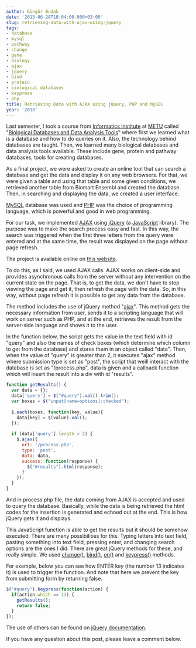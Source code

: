 ```yaml
---
author: Güngör Budak
date: '2013-06-28T18:04:00.000+03:00'
slug: retrieving-data-with-ajax-using-jquery
tags:
- database
- mysql
- pathway
- change
- gene
- biology
- ajax
- jquery
- bind
- protein
- biological databases
- keypress
- php
title: Retrieving Data with AJAX using jQuery, PHP and MySQL
year: '2013'
---
```


Last semester, I took a course from <a href="http://ii.metu.edu.tr/" target="_blank">Informatics Institute</a> at <a href="http://www.metu.edu.tr/" target="_blank">METU</a> called "<a href="https://catalog.metu.edu.tr/course.php?course_code=9080503" target="_blank">Biological Databases and Data Analysis Tools</a>" where first we learned what is a database and how to do queries on it. Also, the technology behind databases are taught. Then, we learned many biological databases and data analysis tools available. These include gene, protein and pathway databases, tools for creating databases.

As a final project, we were asked to create an online tool that can search a database and get the data and display it on any web browsers. For that, we were given a table and using that table and some given conditions, we retrieved another table from Biomart Ensembl and created the database. Then, in searching and displaying the data, we created a user interface.

<a href="http://www.mysql.com/" target="_blank">MySQL</a> database was used and <a href="http://php.net/" target="_blank">PHP</a> was the choice of programming language, which is powerful and good in web programming.

For our task, we implemented <a href="http://en.wikipedia.org/wiki/Ajax_(programming)" target="_blank">AJAX</a> using <a href="http://jquery.com/" target="_blank">jQuery</a> (a <a href="https://en.wikipedia.org/wiki/JavaScript" target="_blank">JavaScript</a> library). The purpose was to make the search process easy and fast. In this way, the search was triggered when the first three letters from the query were entered and at the same time, the result was displayed on the page without page refresh.

The project is available online on <a href="http://bin503project.byethost18.com/" target="_blank">this website</a>.

To do this, as I said, we used AJAX calls. AJAX works on client-side and provides asynchronous calls from the server without any intervention on the current state on the page. That is, to get the data, we don't have to stop viewing the page and get it, then refresh the page with the data. So, in this way, without page refresh it is possible to get any data from the database.

The method includes the use of jQuery method "<a href="http://api.jquery.com/jQuery.ajax/" target="_blank">ajax</a>". This method gets the necessary information from user, sends it to a scripting language that will work on server such as PHP, and at the end, retrieves the result from the server-side language and shows it to the user.

In the function below, the script gets the value in the text field with id "query" and also the names of check boxes (which determine which column to get from the database) and stores them in an object called "data". Then, when the value of "query" is greater than 2, it executes "ajax" method where submission type is set as "post", the script that weill interact with the database is set as "/process.php", data is given and a callback function which will insert the result into a div with id "results".

```javascript
function getResults() {
  var data = {};
  data['query'] = $("#query").val().trim();
  var boxes = $("input[name=options]:checked"); 
  
  $.each(boxes, function(key, value){
    data[key] = $(value).val();
  });
  
  if (data['query'].length > 2) {
    $.ajax({
      url: '/process.php',
      type: 'post',
      data: data,
      success: function(response) {
        $("#results").html(response);
      }
    });
  }
}
```

And in process.php file, the data coming from AJAX is accepted and used to query the database. Basically, while the data is being retrieved the html codes for the insertion is generated and echoed out at the end. This is how jQuery gets it and displays.

This JavaScript function is able to get the results but it should be somehow executed. There are meny possibilities for this. Typing letters into text field, pasting something into text field, pressing enter, and changing search options are the ones I did. There are great jQuery methods for these, and really simple. We used <a href="http://api.jquery.com/change/" target="_blank">change()</a>, <a href="http://api.jquery.com/bind/" target="_blank">bind()</a>, <a href="http://api.jquery.com/on/" target="_blank">on()</a> and <a href="http://api.jquery.com/keypress/" target="_blank">keypress()</a> methods.

For example, below you can see how ENTER key (the number 13 indicates it) is used to trigger the function. And note that here we prevent the key from submitting form by returning false.

```javascript
$("#query").keypress(function(action) {
  if(action.which == 13) {
    getResults();
    return false;
  }
});
```

The use of others can be found on <a href="http://api.jquery.com/" target="_blank">jQuery documentation</a>.

If you have any question about this post, please leave a comment below.
